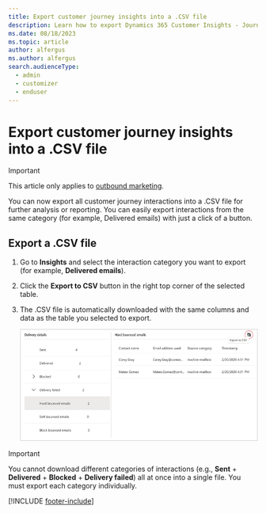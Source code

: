 ```yaml
---
title: Export customer journey insights into a .CSV file
description: Learn how to export Dynamics 365 Customer Insights - Journeys customer journey data to Excel for further analysis or reporting.
ms.date: 08/18/2023
ms.topic: article
author: alfergus
ms.author: alfergus
search.audienceType: 
  - admin
  - customizer
  - enduser
---
```


# Export customer journey insights into a .CSV file

> [!IMPORTANT]
> This article only applies to [outbound marketing](/dynamics365/marketing/user-guide).

You can now export all customer journey interactions into a .CSV file for further analysis or reporting. You can easily export interactions from the same category (for example, Delivered emails) with just a click of a button.

## Export a .CSV file

1. Go to **Insights** and select the interaction category you want to export (for example, **Delivered emails**).

2. Click the **Export to CSV** button in the right top corner of the selected table.

3. The .CSV file is automatically downloaded with the same columns and data as the table you selected to export.

    ![Export a category to CSV.](media/customer-journey-export.png "Export a category to CSV")

> [!IMPORTANT]
> You cannot download different categories of interactions (e.g., **Sent** + **Delivered** + **Blocked** + **Delivery failed**) all at once into a single file. You must export each category individually.

[!INCLUDE [footer-include](./includes/footer-banner.md)]
